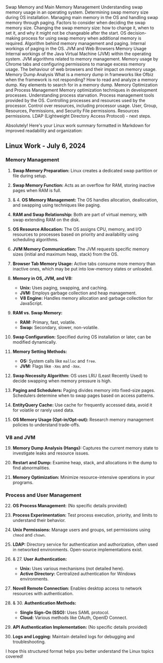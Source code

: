 Swap Memory and Main Memory Management
Understanding swap memory usage in an operating system.
Determining swap memory size during OS installation.
Managing main memory in the OS and handling swap memory through paging.
Factors to consider when deciding the swap memory size.
Changing the swap memory size: how to change it, when to set it, and why it might not be changeable after the start.
OS decision-making process for using swap memory when additional memory is required.
Algorithm behind memory management and paging.
Internal workings of paging in the OS.
JVM and Web Browsers Memory Usage
Internal workings of the Java Virtual Machine (JVM) within the operating system.
JVM algorithms related to memory management.
Memory usage by Chrome tabs and configuring permissions to manage excess memory usage.
The behaviour of web browsers and their impact on memory usage.
Memory Dump Analysis
What is a memory dump in frameworks like Ofbiz when the framework is not responding?
How to read and analyze a memory dump.
Key elements to search for in a memory dump.
Memory Optimization and Process Management
Memory optimization techniques in development processes.
Understanding process starvation.
Process management tools provided by the OS.
Controlling processes and resources used by the processor.
Control over resources, including processor usage.
User, Group, Resources, Permissions, and Security
File permissions.
Resources permissions.
LDAP (Lightweight Directory Access Protocol) - next steps.


Absolutely! Here's your Linux work summary formatted in Markdown for improved readability and organization:

## Linux Work - July 6, 2024

### Memory Management

1. **Swap Memory Preparation:** Linux creates a dedicated swap partition or file during setup.

2. **Swap Memory Function:**  Acts as an overflow for RAM, storing inactive pages when RAM is full.

3. & 4. **OS Memory Management:** The OS handles allocation, deallocation, and swapping using techniques like paging.

5. **RAM and Swap Relationship:** Both are part of virtual memory, with swap extending RAM on the disk.

6. **OS Resource Allocation:** The OS assigns CPU, memory, and I/O resources to processes based on priority and availability using scheduling algorithms.

7. **JVM Memory Communication:** The JVM requests specific memory sizes (initial and maximum heap, stack) from the OS.

8. **Browser Tab Memory Usage:** Active tabs consume more memory than inactive ones, which may be put into low-memory states or unloaded.

9. **Memory in OS, JVM, and V8:**
   * **Unix:** Uses paging, swapping, and caching.
   * **JVM:** Employs garbage collection and heap management.
   * **V8 Engine:** Handles memory allocation and garbage collection for JavaScript.

10. **RAM vs. Swap Memory:**
    * **RAM:** Primary, fast, volatile.
    * **Swap:** Secondary, slower, non-volatile.

11. **Swap Configuration:**  Specified during OS installation or later, can be modified dynamically.

12. **Memory Setting Methods:**
    * **OS:** System calls like `malloc` and `free`.
    * **JVM:** Flags like `-Xms` and `-Xmx`.

13. **Swap Necessity Algorithm:**  OS uses LRU (Least Recently Used) to decide swapping when memory pressure is high.

14. **Paging and Schedulers:** Paging divides memory into fixed-size pages. Schedulers determine when to swap pages based on access patterns.

15. **EntityQuery Cache:**  Use cache for frequently accessed data, avoid it for volatile or rarely used data.

16. **OS Memory Usage (Opt-in/Opt-out):** Research memory management policies to understand trade-offs.

### V8 and JVM

19. **Memory Dump Analysis (Hangs):** Captures the current memory state to investigate leaks and resource issues.

20. **Restart and Dump:** Examine heap, stack, and allocations in the dump to find abnormalities.

21. **Memory Optimization:** Minimize resource-intensive operations in your programs.

### Process and User Management

22. **OS Process Management:** (No specific details provided)

23. **Process Experimentation:**  Test process execution, priority, and limits to understand their behavior.

24. **Unix Permissions:**  Manage users and groups, set permissions using `chmod` and `chown`.

25. **LDAP:**  Directory service for authentication and authorization, often used in networked environments. Open-source implementations exist.

26. & 27. **User Authentication:**
    * **Unix:**  Uses various mechanisms (not detailed here).
    * **Active Directory:** Centralized authentication for Windows environments.

28. **Novell Remote Connection:**  Enables desktop access to network resources with authentication.

29. & 30. **Authentication Methods:**
    * **Single Sign-On (SSO):** Uses SAML protocol.
    * **Cloud:** Various methods like OAuth, OpenID Connect.

31. **API Authentication Implementation:** (No specific details provided)

32. **Logs and Logging:** Maintain detailed logs for debugging and troubleshooting.

I hope this structured format helps you better understand the Linux topics covered!
